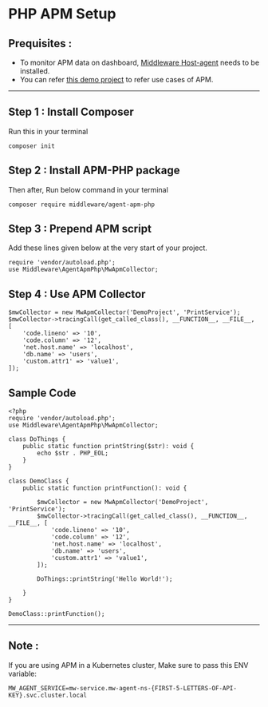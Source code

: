 # PHP APM Setup

## Prequisites :

* To monitor APM data on dashboard, [Middleware Host-agent](https://docs.middleware.io/docs/getting-started) needs to be installed.
* You can refer [this demo project](https://github.com/middleware-labs/demo-apm/tree/master/php) to refer use cases of APM.

--------------------

## Step 1 : Install Composer

Run this in your terminal
```
composer init
```

## Step 2 : Install APM-PHP package

Then after, Run below command in your terminal
```
composer require middleware/agent-apm-php
```

## Step 3 : Prepend APM script

Add these lines given below at the very start of your project.

```
require 'vendor/autoload.php';
use Middleware\AgentApmPhp\MwApmCollector;
```

## Step 4 : Use APM Collector

```
$mwCollector = new MwApmCollector('DemoProject', 'PrintService');
$mwCollector->tracingCall(get_called_class(), __FUNCTION__, __FILE__, [
    'code.lineno' => '10',
    'code.column' => '12',
    'net.host.name' => 'localhost',
    'db.name' => 'users',
    'custom.attr1' => 'value1',
]);
```

## Sample Code
```
<?php
require 'vendor/autoload.php';
use Middleware\AgentApmPhp\MwApmCollector;

class DoThings {
    public static function printString($str): void {
        echo $str . PHP_EOL;
    }
}

class DemoClass {
    public static function printFunction(): void {

        $mwCollector = new MwApmCollector('DemoProject', 'PrintService');
        $mwCollector->tracingCall(get_called_class(), __FUNCTION__, __FILE__, [
            'code.lineno' => '10',
            'code.column' => '12',
            'net.host.name' => 'localhost',
            'db.name' => 'users',
            'custom.attr1' => 'value1',
        ]);

        DoThings::printString('Hello World!');

    }
}

DemoClass::printFunction();
```

---------------------

## Note :

If you are using APM in a Kubernetes cluster, Make sure to pass this ENV variable:

```
MW_AGENT_SERVICE=mw-service.mw-agent-ns-{FIRST-5-LETTERS-OF-API-KEY}.svc.cluster.local
```